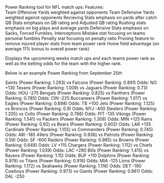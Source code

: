 Power Ranking tool for NFL match ups:
Features:  
Team Offensive Yards weighted against opponents
Team Defensive Yards weighted against opponents
Recieving Stats emphasis on yards after catch
QB Stats emphasis on QB rating and Adjusted QB rating
Rushing stats emphasis on big plays and average yards
Defensive Stats emphasis on Sacks, Forced Fumbles, Interceptions
Mistake stat focusing on teams personal fumbles
Penalty stat focusing on penalty ratio
Pruning feature to remove injured player stats from team power rank
Home field advantage (on average 11% bonus to overall power rank)

Displays the upcomming weeks match ups and each teams power rank as well as the betting odds for the team with the higher rank.



Below is an example Power Ranking from September 25th

Saints (Power Ranking: 1.293) vs Falcons (Power Ranking: 0.891)
	Odds: NO +130
Texans (Power Ranking: 1.009) vs Jaguars (Power Ranking: 0.73)
	Odds: HOU -275
Bengals (Power Ranking: 0.825) vs Panthers (Power Ranking: 0.785)
	Odds: CIN -225
Buccaneers (Power Ranking: 1.017) vs Eagles (Power Ranking: 0.898)
	Odds: TB +100
Jets (Power Ranking: 1.125) vs Broncos (Power Ranking: 0.9)
	Odds: NYJ -400
Steelers (Power Ranking: 1.205) vs Colts (Power Ranking: 0.786)
	Odds: PIT -135
Vikings (Power Ranking: 1.541) vs Packers (Power Ranking: 1.308)
	Odds: MIN +125
Rams (Power Ranking: 0.92) vs Bears (Power Ranking: 0.902)
	Odds: LAR +135
Cardinals (Power Ranking: 1.155) vs Commanders (Power Ranking: 0.745)
	Odds: ARI -185
49ers (Power Ranking: 0.936) vs Patriots (Power Ranking: 0.59)
	Odds: SF -600
Raiders (Power Ranking: 0.985) vs Browns (Power Ranking: 0.648)
	Odds: LV +115
Chargers (Power Ranking: 1.112) vs Chiefs (Power Ranking: 1.039)
	Odds: LAC +280
Bills (Power Ranking: 1.415) vs Ravens (Power Ranking: 1.15)
	Odds: BUF +110
Dolphins (Power Ranking: 0.978) vs Titans (Power Ranking: 0.916)
	Odds: MIA -125
Lions (Power Ranking: 1.172) vs Seahawks (Power Ranking: 1.116)
	Odds: DET -190
Cowboys (Power Ranking: 0.973) vs Giants (Power Ranking: 0.861)
	Odds: DAL -250
